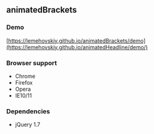 animatedBrackets
-------

### Demo

[https://lemehovskiy.github.io/animatedBrackets/demo](https://lemehovskiy.github.io/animatedHeadline/demo/)


### Browser support

* Chrome
* Firefox
* Opera
* IE10/11


### Dependencies

* jQuery 1.7
